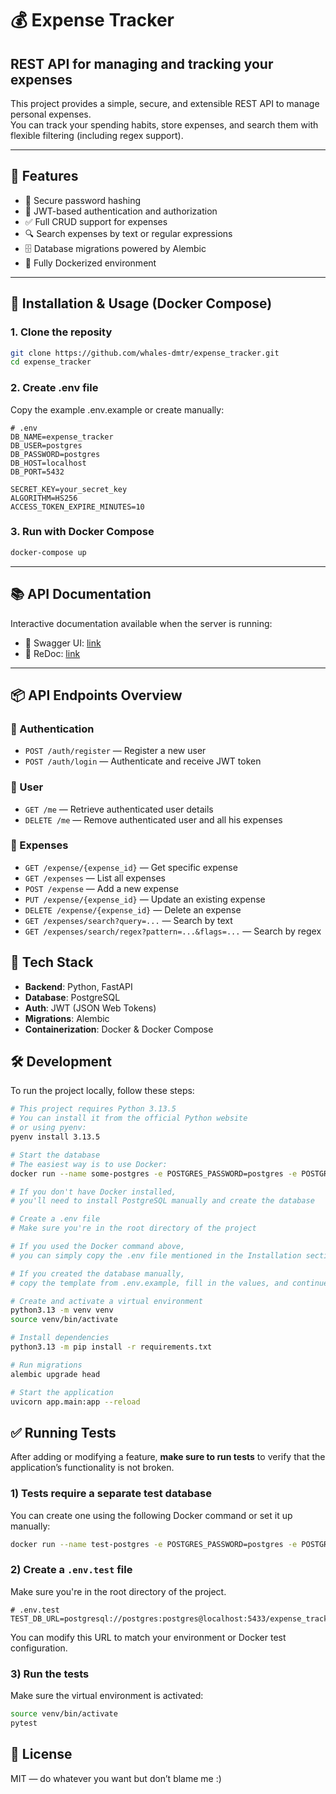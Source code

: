 # 💰 Expense Tracker

## REST API for managing and tracking your expenses 

This project provides a simple, secure, and extensible REST API to manage personal expenses.  
You can track your spending habits, store expenses, and search them with flexible filtering (including regex support).

---

## 🚀 Features

- 🔐 Secure password hashing  
- 🪪 JWT-based authentication and authorization  
- ✅ Full CRUD support for expenses  
- 🔍 Search expenses by text or regular expressions  
- 🗄️ Database migrations powered by Alembic  
- 🐳 Fully Dockerized environment  

---

## 🧪 Installation & Usage (Docker Compose)

### 1. Clone the reposity

```bash
git clone https://github.com/whales-dmtr/expense_tracker.git
cd expense_tracker
```

### 2. Create .env file

Copy the example .env.example or create manually:

```env
# .env
DB_NAME=expense_tracker
DB_USER=postgres
DB_PASSWORD=postgres
DB_HOST=localhost
DB_PORT=5432

SECRET_KEY=your_secret_key
ALGORITHM=HS256
ACCESS_TOKEN_EXPIRE_MINUTES=10
```
### 3. Run with Docker Compose

```bash
docker-compose up 
```

----
## 📚 API Documentation

Interactive documentation available when the server is running:

- 🔹 Swagger UI: [link](http://localhost:8000/docs)  
- 🔹 ReDoc: [link](http://localhost:8000/redoc)

---

## 📦 API Endpoints Overview

### 🔐 Authentication

- `POST /auth/register` — Register a new user  
- `POST /auth/login` — Authenticate and receive JWT token  

### 👤 User

- `GET /me` — Retrieve authenticated user details  
- `DELETE /me` — Remove authenticated user and all his expenses

### 💸 Expenses

- `GET /expense/{expense_id}` — Get specific expense  
- `GET /expenses` — List all expenses  
- `POST /expense` — Add a new expense  
- `PUT /expense/{expense_id}` — Update an existing expense  
- `DELETE /expense/{expense_id}` — Delete an expense  
- `GET /expenses/search?query=...` — Search by text  
- `GET /expenses/search/regex?pattern=...&flags=...` — Search by regex  

## 🧩 Tech Stack

- **Backend**: Python, FastAPI
- **Database**: PostgreSQL
- **Auth**: JWT (JSON Web Tokens)  
- **Migrations**: Alembic  
- **Containerization**: Docker & Docker Compose  

## 🛠️ Development

To run the project locally, follow these steps:

```bash
# This project requires Python 3.13.5
# You can install it from the official Python website
# or using pyenv:
pyenv install 3.13.5

# Start the database
# The easiest way is to use Docker:
docker run --name some-postgres -e POSTGRES_PASSWORD=postgres -e POSTGRES_DB=expense_tracker -d -p 5432:5432 postgres

# If you don't have Docker installed,
# you'll need to install PostgreSQL manually and create the database

# Create a .env file
# Make sure you're in the root directory of the project

# If you used the Docker command above,
# you can simply copy the .env file mentioned in the Installation section

# If you created the database manually,
# copy the template from .env.example, fill in the values, and continue

# Create and activate a virtual environment
python3.13 -m venv venv
source venv/bin/activate

# Install dependencies
python3.13 -m pip install -r requirements.txt

# Run migrations
alembic upgrade head

# Start the application
uvicorn app.main:app --reload
```

## ✅ Running Tests

After adding or modifying a feature, **make sure to run tests** to verify that the application’s functionality is not broken.

### 1) Tests require a **separate test database**

You can create one using the following Docker command or set it up manually:

```bash
docker run --name test-postgres -e POSTGRES_PASSWORD=postgres -e POSTGRES_DB=expense_tracker_test -d -p 5433:5432 postgres
```

### 2) Create a `.env.test` file

Make sure you're in the root directory of the project.

```env
# .env.test
TEST_DB_URL=postgresql://postgres:postgres@localhost:5433/expense_tracker_test
```

You can modify this URL to match your environment or Docker test configuration.

### 3) Run the tests

Make sure the virtual environment is activated:

```bash
source venv/bin/activate
pytest
```

## 📝 License

MIT — do whatever you want but don’t blame me :)
